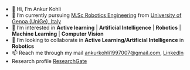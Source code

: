 - 👋 Hi, I’m Ankur Kohli
- 🌱 I’m currently pursuing [M.Sc Robotics Engineering](https://corsi.unige.it/corsi/10635) from [University of Genoa (UniGe), Italy](https://unige.it/en)
- 👀 I’m interested in **Active learning** | **Artificial Intelligence** | **Robotics** | **Machine Learning** | **Computer Vision**
- 💞️ I’m looking to collaborate in **Active Learning/Artificial Intelligence** in **Robotics**
- 📫 Reach me through my mail ankurkohli1997007@gmail.com, [LinkedIn](https://www.linkedin.com/in/ankur-kohli-7a5865157/)
- Research profile [ResearchGate](https://www.researchgate.net/profile/Ankur-Kohli-4)

<!---
ankurkohli007/ankurkohli007 is a ✨ special ✨ repository because its `README.md` (this file) appears on your GitHub profile.
You can click the Preview link to take a look at your changes.
--->
